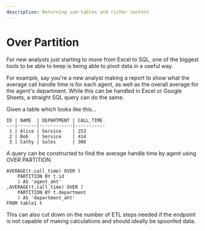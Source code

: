 ```yaml
---
description: Returning sub-tables and richer context
---
```


# Over Partition

For new analysts just starting to move from Excel to SQL, one of the biggest tools to be able to keep is being able to pivot data in a useful way.

For example, say you're a new analyst making a report to show what the average call handle time is for each agent, as well as the overall average for the agent's department.  While this can be handled in Excel or Google Sheets, a straight SQL query can do the same.

Given a table which looks like this...

```text
ID | NAME  | DEPARTMENT | CALL_TIME
---|-------|------------|-----------
 1 | Alice | Service    | 253
 2 | Bob   | Service    | 414
 3 | Cathy | Sales      | 306
```

A query can be constructed to find the average handle time by agent using OVER PARTITION.

```text
AVERAGE(t.call_time) OVER (
    PARTITION BY t.id
    ) AS 'agent_aht'
,AVERAGE(t.call_time) OVER )
    PARTITION BY t.department
    ) AS 'department_aht'
FROM table1 t
```

This can also cut down on the number of ETL steps needed if the endpoint is not capable of making calculations and should ideally be spoonfed data.

